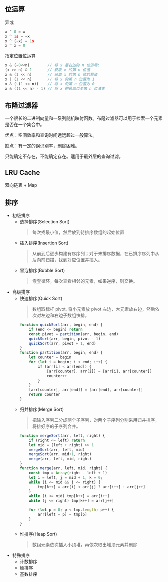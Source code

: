 ## 位运算

异或

```js
x ^ 0 = x
x ^ 1s = ~x
x ^ (~x) = 1s
x ^ x = 0
```

指定位置位运算

```js
x & (~0<<n)        // 将 x 最右边的 n 位清零: 
(x >> n) & 1       // 获取 x 的第 n 位值
x & (1 << n)       // 获取 x 的第 n 位的幂值
x | (1 << n)       // 将 x 的第 n 位置为 1
x & (~(1 << n))    // 将 x 的第 n 位置为 0
x & ((1 << n) - 1) // 将 x 的最高位至第 n 位清零
```

## 布隆过滤器

一个很长的二进制向量和一系列随机映射函数。布隆过滤器可以用于检索一个元素是否在一个集合中。

优点：空间效率和查询时间远远超过一般算法。

缺点：有一定的误识别率，删除困难。

只能确定不存在，不能确定存在。适用于最外层的查询过滤。

## LRU Cache

双向链表 + Map

## 排序

- 初级排序
  - 选择排序(Selection Sort)
    > 每次找最小值，然后放到待排序数组的起始位置
  - 插入排序(Insertion Sort)
    > 从前到后逐步构建有序序列；对于未排序数据，在已排序序列中从后向前扫描，找到对应位置并插入。
  - 冒泡排序(Bubble Sort)
    > 嵌套循环，每次查看相邻的元素，如果逆序，则交换。
- 高级排序
  - 快速排序(Quick Sort)
    > 数组取标杆 pivot, 将小元素放 pivot 左边，大元素放右边，然后依次对左边和右边子数组快排。
    ```js
    function quickSort(arr, begin, end) {
        if (end <= begin) return
        const pivot = partition(arr, begin, end)
        quickSort(arr, begin, pivot - 1)
        quickSort(arr, pivot + 1, end)
    }
    function partition(arr, begin, end) {
        let counter = begin
        for (let i = begin; i < end; i++) {
            if (arr[i] < arr[end]) {
                [arr[counter], arr[i]] = [arr[i], arr[counter]]
                counter++
            }
        }
        [arr[counter], arr[end]] = [arr[end], arr[counter]]
        return counter
    }
    ```
  - 归并排序(Merge Sort)
    > 把输入序列二分成两个子序列，对两个子序列分别采用归并排序，将排好序的子序列合并。
    ```js
    function mergeSort(arr, left, right) {
        if (right <= left) return
        let mid = (left + right) >> 1
        mergeSort(arr, left, mid)
        mergeSort(arr, mid+1, right)
        merge(arr, left, mid, right)
    }
    function merge(arr, left, mid, right) {
        const tmp = Array(right - left + 1)
        let i = left, j = mid + 1, k = 0;
        while (i <= mid && j <= right) {
            tmp[k++] = arr[i] < arr[j] ? arr[i++] : arr[j++]
        }
        while (i <= mid) tmp[k++] = arr[i++]
        while (j <= right) tmp[k++] = arr[j++]

        for (let p = 0; p < tmp.length; p++) {
            arr[left + p] = tmp[p]
        }
    }
    ```
  - 堆排序(Heap Sort)
    > 数组元素依次插入小顶堆，再依次取出堆顶元素并删除
- 特殊排序
  - 计数排序
  - 桶排序
  - 基数排序